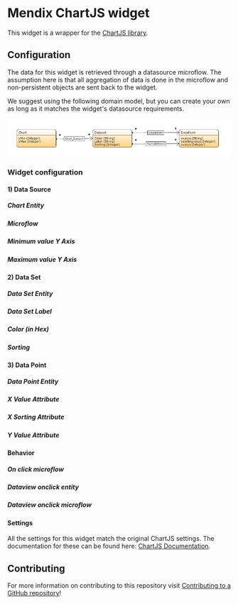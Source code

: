 # Mendix ChartJS widget

This widget is a wrapper for the [ChartJS library](http://www.chartjs.org/).

## Configuration

The data for this widget is retrieved through a datasource microflow. The assumption here is that all aggregation of data is done in the microflow and non-persistent objects are sent back to the widget.

We suggest using the following domain model, but you can create your own as long as it matches the widget's datasource requirements.

![Datamodel suggested for use with the widget](/assets/datamodel.png)

### Widget configuration

#### 1) Data Source

##### Chart Entity

##### Microflow

##### Minimum value Y Axis

##### Maximum value Y Axis

#### 2) Data Set

##### Data Set Entity

##### Data Set Label

##### Color (in Hex)

##### Sorting

#### 3) Data Point

##### Data Point Entity

##### X Value Attribute

##### X Sorting Attribute

##### Y Value Attribute

#### Behavior

##### On click microflow

##### Dataview onclick entity

##### Dataview onclick microflow

#### Settings

All the settings for this widget match the original ChartJS settings. The documentation for these can be found here: [ChartJS Documentation](http://www.chartjs.org/docs/).

## Contributing

For more information on contributing to this repository visit [Contributing to a GitHub repository](https://world.mendix.com/display/howto50/Contributing+to+a+GitHub+repository)!